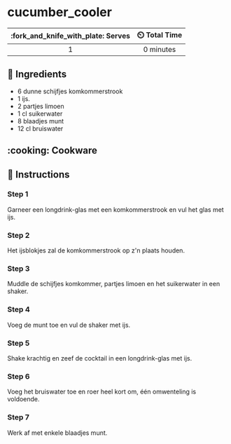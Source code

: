 # cucumber_cooler

| :fork_and_knife_with_plate: Serves | :timer_clock: Total Time |
|:----------------------------------:|:-----------------------: |
| 1 | 0 minutes |

## :salt: Ingredients

- 6 dunne schijfjes komkommerstrook
- 1 ijs.
- 2 partjes limoen
- 1 cl suikerwater
- 8 blaadjes munt
- 12 cl bruiswater

## :cooking: Cookware

## :pencil: Instructions

### Step 1

Garneer een longdrink-glas met een komkommerstrook en vul het glas met ijs.

### Step 2

Het ijsblokjes zal de komkommerstrook op z'n plaats houden.

### Step 3

Muddle de schijfjes komkommer, partjes limoen en het suikerwater in een shaker.

### Step 4

Voeg de munt toe en vul de shaker met ijs.

### Step 5

Shake krachtig en zeef de cocktail in een longdrink-glas met ijs.

### Step 6

Voeg het bruiswater toe en roer heel kort om, één omwenteling is voldoende.

### Step 7

Werk af met enkele blaadjes munt.
